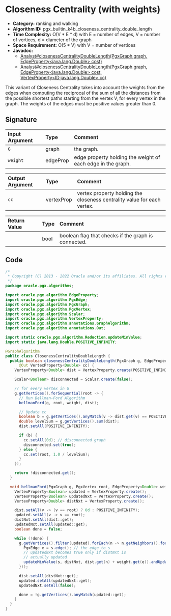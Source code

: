 # Closeness Centrality (with weights)

- **Category:** ranking and walking
- **Algorithm ID:** pgx_builtin_k4b_closeness_centrality_double_length
- **Time Complexity:** O(V * E * d) with E = number of edges, V = number of vertices, d = diameter of the graph
- **Space Requirement:** O(5 * V) with V = number of vertices
- **Javadoc:** 
  - [Analyst#closenessCentralityDoubleLength(PgxGraph graph, EdgeProperty<java.lang.Double> cost)](https://docs.oracle.com/en/database/oracle/property-graph/22.4/spgjv/oracle/pgx/api/Analyst.html#closenessCentralityDoubleLength-oracle.pgx.api.PgxGraph-oracle.pgx.api.EdgeProperty-)
  - [Analyst#closenessCentralityDoubleLength(PgxGraph graph, EdgeProperty<java.lang.Double> cost, VertexProperty<ID,java.lang.Double> cc)](https://docs.oracle.com/en/database/oracle/property-graph/22.4/spgjv/oracle/pgx/api/Analyst.html#closenessCentralityDoubleLength-oracle.pgx.api.PgxGraph-oracle.pgx.api.EdgeProperty-oracle.pgx.api.VertexProperty-)

This variant of Closeness Centrality takes into account the weights from the edges when computing the reciprocal of the sum of all the distances from the possible shortest paths starting from the vertex V, for every vertex in the graph. The weights of the edges must be positive values greater than 0.


## Signature

| Input Argument | Type | Comment |
| :--- | :--- | :--- |
| `G` | graph | the graph. |
| `weight` | edgeProp<double> | edge property holding the weight of each edge in the graph. |

| Output Argument | Type | Comment |
| :--- | :--- | :--- |
| `cc` | vertexProp<double> | vertex property holding the closeness centrality value for each vertex. |

| Return Value | Type | Comment |
| :--- | :--- | :--- |
| | bool | boolean flag that checks if the graph is connected. |

## Code

```java
/*
 * Copyright (C) 2013 - 2022 Oracle and/or its affiliates. All rights reserved.
 */
package oracle.pgx.algorithms;

import oracle.pgx.algorithm.EdgeProperty;
import oracle.pgx.algorithm.PgxEdge;
import oracle.pgx.algorithm.PgxGraph;
import oracle.pgx.algorithm.PgxVertex;
import oracle.pgx.algorithm.Scalar;
import oracle.pgx.algorithm.VertexProperty;
import oracle.pgx.algorithm.annotations.GraphAlgorithm;
import oracle.pgx.algorithm.annotations.Out;

import static oracle.pgx.algorithm.Reduction.updateMinValue;
import static java.lang.Double.POSITIVE_INFINITY;

@GraphAlgorithm
public class ClosenessCentralityDoubleLength {
  public boolean closenessCentralityDoubleLength(PgxGraph g, EdgeProperty<Double> weight,
      @Out VertexProperty<Double> cc) {
    VertexProperty<Double> dist = VertexProperty.create(POSITIVE_INFINITY);

    Scalar<Boolean> disconnected = Scalar.create(false);

    // for every vertex in G
    g.getVertices().forSequential(root -> {
      // Run Bellman-Ford Algorithm
      bellmanFord(g, root, weight, dist);

      // Update cc
      boolean b = g.getVertices().anyMatch(v -> dist.get(v) == POSITIVE_INFINITY);
      double levelSum = g.getVertices().sum(dist);
      dist.setAll(POSITIVE_INFINITY);

      if (b) {
        cc.setAll(0d); // disconnected graph
        disconnected.set(true);
      } else {
        cc.set(root, 1.0 / levelSum);
      }
    });

    return !disconnected.get();
  }

  void bellmanFord(PgxGraph g, PgxVertex root, EdgeProperty<Double> weight, @Out VertexProperty<Double> dist) {
    VertexProperty<Boolean> updated = VertexProperty.create();
    VertexProperty<Boolean> updatedNxt = VertexProperty.create();
    VertexProperty<Double> distNxt = VertexProperty.create();

    dist.setAll(v -> (v == root) ? 0d : POSITIVE_INFINITY);
    updated.setAll(v -> v == root);
    distNxt.setAll(dist::get);
    updatedNxt.setAll(updated::get);
    boolean done = false;

    while (!done) {
      g.getVertices().filter(updated).forEach(n -> n.getNeighbors().forEach(s -> {
        PgxEdge e = s.edge(); // the edge to s
        // updatedNxt becomes true only if distNxt is
        // actually updated
        updateMinValue(s, distNxt, dist.get(n) + weight.get(e)).andUpdate(s, updatedNxt, true);
      }));

      dist.setAll(distNxt::get);
      updated.setAll(updatedNxt::get);
      updatedNxt.setAll(false);

      done = !g.getVertices().anyMatch(updated::get);
    }
  }
}
```
